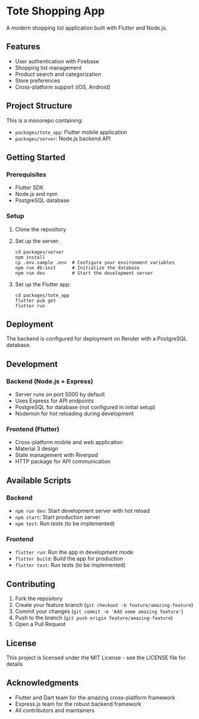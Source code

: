 # Tote Shopping App

A modern shopping list application built with Flutter and Node.js.

## Features

-   User authentication with Firebase
-   Shopping list management
-   Product search and categorization
-   Store preferences
-   Cross-platform support (iOS, Android)

## Project Structure

This is a monorepo containing:

-   `packages/tote_app`: Flutter mobile application
-   `packages/server`: Node.js backend API

## Getting Started

### Prerequisites

-   Flutter SDK
-   Node.js and npm
-   PostgreSQL database

### Setup

1. Clone the repository
2. Set up the server:

    ```
    cd packages/server
    npm install
    cp .env.sample .env  # Configure your environment variables
    npm run db:init      # Initialize the database
    npm run dev          # Start the development server
    ```

3. Set up the Flutter app:
    ```
    cd packages/tote_app
    flutter pub get
    flutter run
    ```

## Deployment

The backend is configured for deployment on Render with a PostgreSQL database.

## Development

### Backend (Node.js + Express)

-   Server runs on port 5000 by default
-   Uses Express for API endpoints
-   PostgreSQL for database (not configured in initial setup)
-   Nodemon for hot reloading during development

### Frontend (Flutter)

-   Cross-platform mobile and web application
-   Material 3 design
-   State management with Riverpod
-   HTTP package for API communication

## Available Scripts

### Backend

-   `npm run dev`: Start development server with hot reload
-   `npm start`: Start production server
-   `npm test`: Run tests (to be implemented)

### Frontend

-   `flutter run`: Run the app in development mode
-   `flutter build`: Build the app for production
-   `flutter test`: Run tests (to be implemented)

## Contributing

1. Fork the repository
2. Create your feature branch (`git checkout -b feature/amazing-feature`)
3. Commit your changes (`git commit -m 'Add some amazing feature'`)
4. Push to the branch (`git push origin feature/amazing-feature`)
5. Open a Pull Request

## License

This project is licensed under the MIT License - see the LICENSE file for details

## Acknowledgments

-   Flutter and Dart team for the amazing cross-platform framework
-   Express.js team for the robust backend framework
-   All contributors and maintainers
